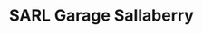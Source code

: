 ---
title: "SARL Garage Sallaberry"
url: /hasparren/sarl-garage-sallaberry/
shop: réparation de voitures
---